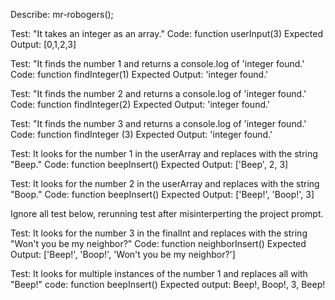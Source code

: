 Describe: mr-robogers();

Test: "It takes an integer as an array." 
Code: function userInput(3)
Expected Output: [0,1,2,3]

Test: "It finds the number 1 and returns a console.log of 'integer found.'
Code: function findInteger(1)
Expected Output: 'integer found.'

Test: "It finds the number 2 and returns a console.log of 'integer found.'
Code: function findInteger(2)
Expected Output: 'integer found.'

Test: "It finds the number 3 and returns a console.log of 'integer found.'
Code: function findInteger (3)
Expected Output: 'integer found.'

Test: It looks for the number 1 in the userArray and replaces with the string "Beep."
Code: function beepInsert()
Expected Output: ['Beep', 2, 3]

Test: It looks for the number 2 in the userArray and replaces with the string "Boop."
Code: function beepInsert()
Expected Output: ['Beep!', 'Boop!', 3]

Ignore all test below, rerunning test after misinterperting the project prompt.

Test: It looks for the number 3 in the finalInt and replaces with the string "Won't you be my neighbor?"
Code: function neighborInsert()
Expected Output: ['Beep!', 'Boop!', 'Won't you be my neighbor?']

Test: It looks for multiple instances of the number 1 and replaces all with "Beep!"
code: function beepInsert()
Expected output: Beep!, Boop!, 3, Beep!



